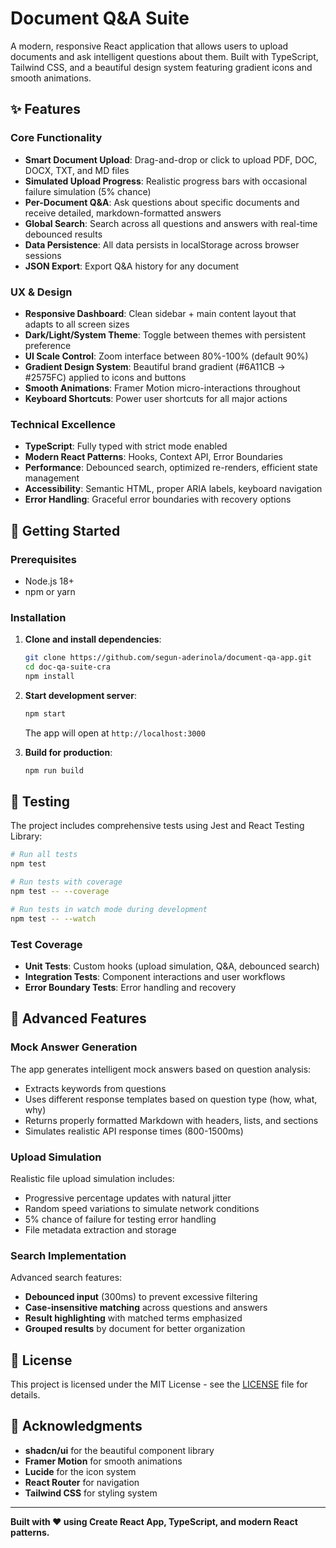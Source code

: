# Document Q&A Suite

A modern, responsive React application that allows users to upload documents and ask intelligent questions about them. Built with TypeScript, Tailwind CSS, and a beautiful design system featuring gradient icons and smooth animations.

## ✨ Features

### Core Functionality
- **Smart Document Upload**: Drag-and-drop or click to upload PDF, DOC, DOCX, TXT, and MD files
- **Simulated Upload Progress**: Realistic progress bars with occasional failure simulation (5% chance)
- **Per-Document Q&A**: Ask questions about specific documents and receive detailed, markdown-formatted answers
- **Global Search**: Search across all questions and answers with real-time debounced results
- **Data Persistence**: All data persists in localStorage across browser sessions
- **JSON Export**: Export Q&A history for any document

### UX & Design
- **Responsive Dashboard**: Clean sidebar + main content layout that adapts to all screen sizes
- **Dark/Light/System Theme**: Toggle between themes with persistent preference
- **UI Scale Control**: Zoom interface between 80%-100% (default 90%)
- **Gradient Design System**: Beautiful brand gradient (#6A11CB → #2575FC) applied to icons and buttons
- **Smooth Animations**: Framer Motion micro-interactions throughout
- **Keyboard Shortcuts**: Power user shortcuts for all major actions

### Technical Excellence
- **TypeScript**: Fully typed with strict mode enabled
- **Modern React Patterns**: Hooks, Context API, Error Boundaries
- **Performance**: Debounced search, optimized re-renders, efficient state management
- **Accessibility**: Semantic HTML, proper ARIA labels, keyboard navigation
- **Error Handling**: Graceful error boundaries with recovery options

## 🚀 Getting Started

### Prerequisites
- Node.js 18+ 
- npm or yarn

### Installation

1. **Clone and install dependencies**:
   ```bash
   git clone https://github.com/segun-aderinola/document-qa-app.git
   cd doc-qa-suite-cra
   npm install
   ```

2. **Start development server**:
   ```bash
   npm start
   ```
   
   The app will open at `http://localhost:3000`

3. **Build for production**:
   ```bash
   npm run build
   ```


## 🧪 Testing

The project includes comprehensive tests using Jest and React Testing Library:

```bash
# Run all tests
npm test

# Run tests with coverage
npm test -- --coverage

# Run tests in watch mode during development
npm test -- --watch
```

### Test Coverage
- **Unit Tests**: Custom hooks (upload simulation, Q&A, debounced search)
- **Integration Tests**: Component interactions and user workflows
- **Error Boundary Tests**: Error handling and recovery


## 🌟 Advanced Features

### Mock Answer Generation
The app generates intelligent mock answers based on question analysis:
- Extracts keywords from questions
- Uses different response templates based on question type (how, what, why)
- Returns properly formatted Markdown with headers, lists, and sections
- Simulates realistic API response times (800-1500ms)

### Upload Simulation
Realistic file upload simulation includes:
- Progressive percentage updates with natural jitter
- Random speed variations to simulate network conditions
- 5% chance of failure for testing error handling
- File metadata extraction and storage

### Search Implementation
Advanced search features:
- **Debounced input** (300ms) to prevent excessive filtering
- **Case-insensitive matching** across questions and answers
- **Result highlighting** with matched terms emphasized
- **Grouped results** by document for better organization


## 📄 License

This project is licensed under the MIT License - see the [LICENSE](LICENSE) file for details.

## 🙏 Acknowledgments

- **shadcn/ui** for the beautiful component library
- **Framer Motion** for smooth animations
- **Lucide** for the icon system
- **React Router** for navigation
- **Tailwind CSS** for styling system

---

**Built with ❤️ using Create React App, TypeScript, and modern React patterns.**

